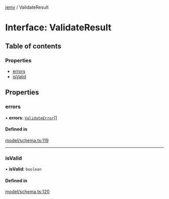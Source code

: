 [jemv](../README.md) / ValidateResult

# Interface: ValidateResult

## Table of contents

### Properties

- [errors](ValidateResult.md#errors)
- [isValid](ValidateResult.md#isvalid)

## Properties

### errors

• **errors**: [`ValidateError`](ValidateError.md)[]

#### Defined in

[model/schema.ts:119](https://github.com/FlavioLionelRita/jemv/blob/b3abfe7/src/lib/model/schema.ts#L119)

___

### isValid

• **isValid**: `boolean`

#### Defined in

[model/schema.ts:120](https://github.com/FlavioLionelRita/jemv/blob/b3abfe7/src/lib/model/schema.ts#L120)

